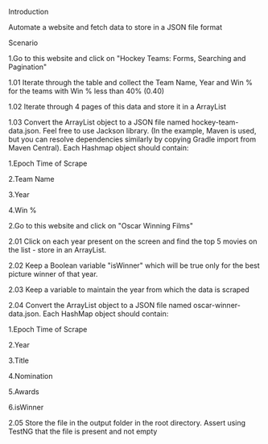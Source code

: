 Introduction

Automate a website and fetch data to store in a JSON file format

Scenario

1.Go to this website and click on "Hockey Teams: Forms, Searching and Pagination"

1.01 Iterate through the table and collect the Team Name, Year and Win % for the teams with Win % less than 40% (0.40)

1.02 Iterate through 4 pages of this data and store it in a ArrayList

1.03 Convert the ArrayList object to a JSON file named hockey-team-data.json. Feel free to use Jackson library. (In the example, Maven is used, but you can resolve dependencies similarly by copying Gradle import from Maven Central). Each Hashmap object should contain:

  1.Epoch Time of Scrape

  2.Team Name

  3.Year

  4.Win %

  2.Go to this website and click on "Oscar Winning Films"

  2.01 Click on each year present on the screen and find the top 5 movies on the list - store in an ArrayList.

  2.02 Keep a Boolean variable "isWinner" which will be true only for the best picture winner of that year.

  2.03 Keep a variable to maintain the year from which the data is scraped

  2.04 Convert the ArrayList object to a JSON file named oscar-winner-data.json. Each HashMap object should contain:

  1.Epoch Time of Scrape

  2.Year

  3.Title

  4.Nomination

  5.Awards

  6.isWinner

  2.05 Store the file in the output folder in the root directory. Assert using TestNG that the file is present and not empty
